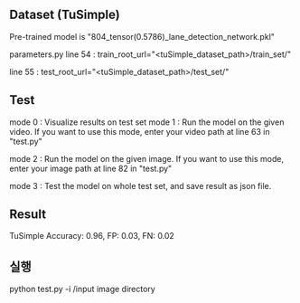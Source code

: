 ## Dataset (TuSimple)
Pre-trained model is "804_tensor(0.5786)_lane_detection_network.pkl"

parameters.py
line 54 : train_root_url="<tuSimple_dataset_path>/train_set/"

line 55 : test_root_url="<tuSimple_dataset_path>/test_set/"

## Test
mode 0 : Visualize results on test set
mode 1 : Run the model on the given video. If you want to use this mode, enter your video path at line 63 in "test.py"

mode 2 : Run the model on the given image. If you want to use this mode, enter your image path at line 82 in "test.py"

mode 3 : Test the model on whole test set, and save result as json file.

## Result
TuSimple
Accuracy: 0.96, FP: 0.03, FN: 0.02

## 실행
python test.py -i /input image directory
